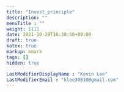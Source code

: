 ```yaml
---
title: "Invest_principle"
description: ""
menuTitle : ""
weight: 1111
date: 2021-10-29T16:38:50+09:00
draft: true
katex: true
markup: mmark
tags: []
hidden: true

LastModifierDisplayName : "Kevin Lee"
LastModifierEmail : "klee30810@gmail.com"
---
```


